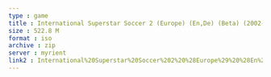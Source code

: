 ```yaml
---
type : game
title : International Superstar Soccer 2 (Europe) (En,De) (Beta) (2002-01-11)
size : 522.8 M
format : iso
archive : zip
server : myrient
link2 : International%20Superstar%20Soccer%202%20%28Europe%29%20%28En%2CDe%29%20%28Beta%29%20%282002-01-11%29
---
```

